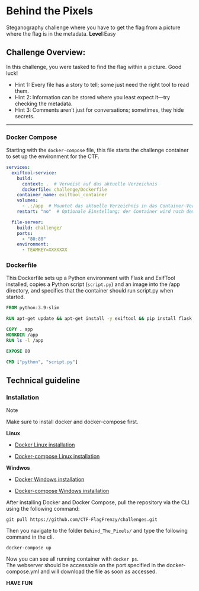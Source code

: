 # Behind the Pixels

Steganography challenge where you have to get the flag from a picture where the flag is in the metadata.
**Level**:Easy


## Challenge Overview:

In this challenge, you were tasked to find the flag within a picture. Good luck!

- Hint 1: Every file has a story to tell; some just need the right tool to read them.
- Hint 2: Information can be stored where you least expect it—try checking the metadata.
- Hint 3: Comments aren’t just for conversations; sometimes, they hide secrets.

---

### Docker Compose

Starting with the `docker-compose` file, this file starts the challenge container to set up the environment for the CTF.

```yml
services:
  exiftool-service:
    build:
      context: .  # Verweist auf das aktuelle Verzeichnis
      dockerfile: challenge/Dockerfile
    container_name: exiftool_container
    volumes:
      - .:/app  # Mountet das aktuelle Verzeichnis in das Container-Verzeichnis /app
    restart: "no"  # Optionale Einstellung; der Container wird nach dem Skriptende nicht neu gestartet

  file-server:
    build: challenge/
    ports:
      - "80:80"
    environment:
      - TEAMKEY=XXXXXXX
```

### Dockerfile

This Dockerfile sets up a Python environment with Flask and ExifTool installed, copies a Python script (`script.py`) and an image into the /app directory, and specifies that the container should run script.py when started.

```Dockerfile
FROM python:3.9-slim

RUN apt-get update && apt-get install -y exiftool && pip install flask

COPY . app
WORKDIR /app
RUN ls -l /app

EXPOSE 80

CMD ["python", "script.py"]
```

## Technical guideline

### Installation

> [!NOTE]
> Make sure to install docker and docker-compose first.

**Linux**

- [Docker Linux installation](https://docs.docker.com/engine/install/ubuntu/)

- [Docker-compose Linux installation](https://docs.docker.com/compose/install/linux/)

**Windwos**

- [Docker Windows installation](https://docs.docker.com/desktop/setup/install/windows-install/)

- [Docker-compose Windows installation](https://docs.docker.com/compose/install/)

After installing Docker and Docker Compose, pull the repository via the CLI using the following command:
```
git pull https://github.com/CTF-FlagFrenzy/challenges.git
```

Then you navigate to the folder `Behind_The_Pixels/` and type the following command in the cli.

```
docker-compose up
```

Now you can see all running container with `docker ps`.  
The webserver should be accessable on the port specified in the docker-compose.yml and will download the file as soon as accessed.

**HAVE FUN**